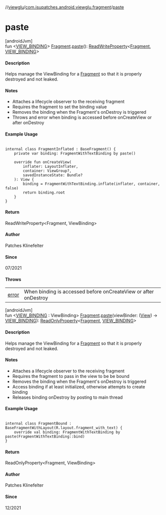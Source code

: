 //[viewglu](../../index.md)/[com.isupatches.android.viewglu.fragment](index.md)/[paste](paste.md)

# paste

[androidJvm]\
fun <[VIEW_BINDING](paste.md)> [Fragment](https://developer.android.com/reference/kotlin/androidx/fragment/app/Fragment.html).[paste](paste.md)(): [ReadWriteProperty](https://kotlinlang.org/api/latest/jvm/stdlib/kotlin.properties/-read-write-property/index.html)<[Fragment](https://developer.android.com/reference/kotlin/androidx/fragment/app/Fragment.html), [VIEW_BINDING](paste.md)>

####  Description

Helps manage the ViewBinding for a [Fragment](https://developer.android.com/reference/kotlin/androidx/fragment/app/Fragment.html) so that it is properly destroyed and not leaked.

####  Notes

<ul><li>Attaches a lifecycle observer to the receiving fragment</li><li>Requires the fragment to set the binding value</li><li>Removes the binding when the Fragment's onDestroy is triggered</li><li>Throws and error when binding is accessed before onCreateView or after onDestroy</li></ul>

####  Example Usage

<pre><code>
internal class FragmentInflated : BaseFragment() {
    private var binding: FragmentWithTextBinding by paste()

    override fun onCreateView(
        inflater: LayoutInflater,
        container: ViewGroup?,
        savedInstanceState: Bundle?
    ): View {
        binding = FragmentWithTextBinding.inflate(inflater, container, false)
        return binding.root
    }
}
</code></pre>

#### Return

ReadWriteProperty<Fragment, ViewBinding>

#### Author

Patches Klinefelter

#### Since

07/2021

#### Throws

| | |
|---|---|
| [error](https://kotlinlang.org/api/latest/jvm/stdlib/kotlin/index.html) | When binding is accessed before onCreateView or after onDestroy |

[androidJvm]\
fun <[VIEW_BINDING](paste.md) : ViewBinding> [Fragment](https://developer.android.com/reference/kotlin/androidx/fragment/app/Fragment.html).[paste](paste.md)(viewBinder: ([View](https://developer.android.com/reference/kotlin/android/view/View.html)) -> [VIEW_BINDING](paste.md)): [ReadOnlyProperty](https://kotlinlang.org/api/latest/jvm/stdlib/kotlin.properties/-read-only-property/index.html)<[Fragment](https://developer.android.com/reference/kotlin/androidx/fragment/app/Fragment.html), [VIEW_BINDING](paste.md)>

####  Description

Helps manage the ViewBinding for a [Fragment](https://developer.android.com/reference/kotlin/androidx/fragment/app/Fragment.html) so that it is properly destroyed and not leaked.

####  Notes

<ul><li>Attaches a lifecycle observer to the receiving fragment</li><li>Requires the fragment to pass in the view to be be bound</li><li>Removes the binding when the Fragment's onDestroy is triggered</li><li>Access binding if at least initialized, otherwise attempts to create binding</li><li>Releases binding onDestroy by posting to main thread</li></ul>

####  Example Usage

<pre><code>
internal class FragmentBound : BaseFragmentWithLayout(R.layout.fragment_with_text) {
    override val binding: FragmentWithTextBinding by paste(FragmentWithTextBinding::bind)
}
</code></pre>

#### Return

ReadOnlyProperty<Fragment, ViewBinding>

#### Author

Patches Klinefelter

#### Since

12/2021
